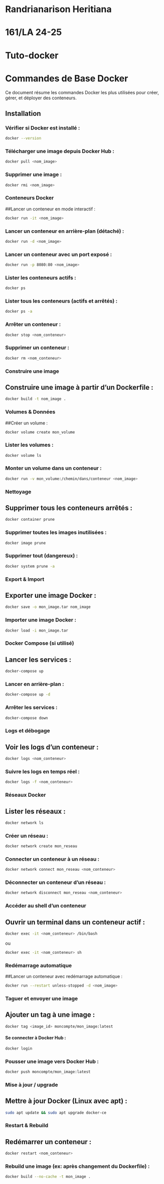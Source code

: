 # Randrianarison Heritiana
# 161/LA 24-25
# Tuto-docker
# Commandes de Base Docker

Ce document résume les commandes Docker les plus utilisées pour créer, gérer, et déployer des conteneurs.

## Installation

### Vérifier si Docker est installé :
```bash
docker --version
```
### Télécharger une image depuis Docker Hub :
```bash
docker pull <nom_image>
```
### Supprimer une image :
```bash
docker rmi <nom_image>
```
### Conteneurs Docker
##Lancer un conteneur en mode interactif :
```bash
docker run -it <nom_image>
```
### Lancer un conteneur en arrière-plan (détaché) :
```bash
docker run -d <nom_image>
```
### Lancer un conteneur avec un port exposé :
```bash
docker run -p 8080:80 <nom_image>
```
### Lister les conteneurs actifs :
```bash
docker ps
```
### Lister tous les conteneurs (actifs et arrêtés) :
```bash
docker ps -a
```
### Arrêter un conteneur :
```bash
docker stop <nom_conteneur>
```
### Supprimer un conteneur :
```bash
docker rm <nom_conteneur>
```
### Construire une image
## Construire une image à partir d’un Dockerfile :
```bash
docker build -t nom_image .
```
### Volumes & Données
##Créer un volume :
```bash
docker volume create mon_volume
```
### Lister les volumes :
```bash
docker volume ls
```
### Monter un volume dans un conteneur :
```bash
docker run -v mon_volume:/chemin/dans/conteneur <nom_image>
```
### Nettoyage
## Supprimer tous les conteneurs arrêtés :
```bash
docker container prune
```
### Supprimer toutes les images inutilisées :
```bash
docker image prune
```
### Supprimer tout (dangereux) :
```bash
docker system prune -a
```
### Export & Import
## Exporter une image Docker :
```bash
docker save -o mon_image.tar nom_image
```
### Importer une image Docker :
```bash
docker load -i mon_image.tar
```
### Docker Compose (si utilisé)
## Lancer les services :
```bash
docker-compose up
```
### Lancer en arrière-plan :
```bash
docker-compose up -d
```
### Arrêter les services :
```bash
docker-compose down
```
### Logs et débogage
## Voir les logs d’un conteneur :
```bash
docker logs <nom_conteneur>
```
### Suivre les logs en temps réel :
```bash
docker logs -f <nom_conteneur>
```
### Réseaux Docker
## Lister les réseaux :
```bash
docker network ls
```
### Créer un réseau :
```bash
docker network create mon_reseau
```
### Connecter un conteneur à un réseau :
```bash
docker network connect mon_reseau <nom_conteneur>
```
### Déconnecter un conteneur d’un réseau :
```bash
docker network disconnect mon_reseau <nom_conteneur>
```
### Accéder au shell d’un conteneur
## Ouvrir un terminal dans un conteneur actif :
```bash
docker exec -it <nom_conteneur> /bin/bash
```
ou
```bash
docker exec -it <nom_conteneur> sh
```
### Redémarrage automatique
##Lancer un conteneur avec redémarrage automatique :
```bash
docker run --restart unless-stopped -d <nom_image>
```
### Taguer et envoyer une image
## Ajouter un tag à une image :
```bash
docker tag <image_id> moncompte/mon_image:latest
```
#### Se connecter à Docker Hub :
```bash
docker login
```
### Pousser une image vers Docker Hub :
```bash
docker push moncompte/mon_image:latest
```
### Mise à jour / upgrade
## Mettre à jour Docker (Linux avec apt) :
```bash
sudo apt update && sudo apt upgrade docker-ce
```
### Restart & Rebuild
## Redémarrer un conteneur :
```bash
docker restart <nom_conteneur>
```
### Rebuild une image (ex: après changement du Dockerfile) :
```bash
docker build --no-cache -t mon_image .
```

